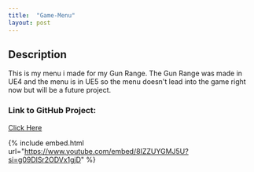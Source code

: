 ```yaml
---
title:  "Game-Menu"
layout: post
---
```


## Description

This is my menu i made for my Gun Range. The Gun Range was made in UE4 and the menu is in UE5 so the menu doesn't lead into the game right now but will be a future project.

### Link to GitHub Project:
[Click Here](https://github.com/OnlyRyNMC/Game-Menu)

{% include embed.html url="https://www.youtube.com/embed/8IZZUYGMJ5U?si=g09DlSr2ODVx1gjD" %}
